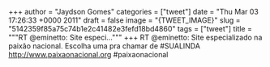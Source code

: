 
+++
author = "Jaydson Gomes"
categories = ["tweet"]
date = "Thu Mar 03 17:26:33 +0000 2011"
draft = false
image = "{TWEET_IMAGE}"
slug = "5142359f85a75c74b1e2c41482e3fefd18bd4860"
tags = ["tweet"]
title = """RT @eminetto: Site especi..."""
+++
RT @eminetto: Site especializado na paixão nacional. Escolha uma pra chamar de #SUALINDA http://www.paixaonacional.org #paixaonacional
